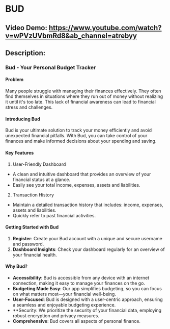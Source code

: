 # BUD
## Video Demo: https://www.youtube.com/watch?v=wPVzUVbmRd8&ab_channel=atrebyy
## Description:
### Bud - Your Personal Budget Tracker
#### Problem
Many people struggle with managing their finances effectively. They often find themselves in situations where they run out of money without realizing it until it's too late. This lack of financial awareness can lead to financial stress and challenges.

#### Introducing Bud
Bud is your ultimate solution to track your money efficiently and avoid unexpected financial pitfalls. With Bud, you can take control of your finances and make informed decisions about your spending and saving.

#### Key Features
1. User-Friendly Dashboard
  - A clean and intuitive dashboard that provides an overview of your financial status at a glance.
  - Easily see your total income, expenses, assets and liabilities.
2. Transaction History
  - Maintain a detailed transaction history that includes: income, expenses, assets and liabilities.
  - Quickly refer to past financial activities.
  
#### Getting Started with Bud
1. **Register**: Create your Bud account with a unique and secure username and password.
2. **Dashboard Insights**: Check your dashboard regularly for an overview of your financial health.
   
#### Why Bud?
- **Accessibility**: Bud is accessible from any device with an internet connection, making it easy to manage your finances on the go.
- **Budgeting Made Easy**: Our app simplifies budgeting, so you can focus on what matters most—your financial well-being.
- **User-Focused**: Bud is designed with a user-centric approach, ensuring a seamless and enjoyable budgeting experience.
- **Security: We prioritize the security of your financial data, employing robust encryption and privacy measures.
- **Comprehensive**: Bud covers all aspects of personal finance.
